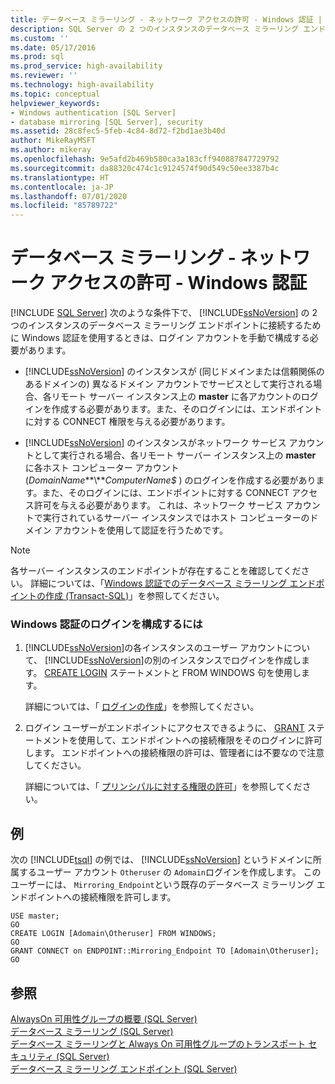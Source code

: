 ```yaml
---
title: データベース ミラーリング - ネットワーク アクセスの許可 - Windows 認証 | Microsoft Docs
description: SQL Server の 2 つのインスタンスのデータベース ミラーリング エンドポイントを接続するために Windows 認証を使用する方法について説明します。これには、手動の構成が必要になる場合があります。
ms.custom: ''
ms.date: 05/17/2016
ms.prod: sql
ms.prod_service: high-availability
ms.reviewer: ''
ms.technology: high-availability
ms.topic: conceptual
helpviewer_keywords:
- Windows authentication [SQL Server]
- database mirroring [SQL Server], security
ms.assetid: 28c8fec5-5feb-4c84-8d72-f2bd1ae3b40d
author: MikeRayMSFT
ms.author: mikeray
ms.openlocfilehash: 9e5afd2b469b580ca3a183cff940887847729792
ms.sourcegitcommit: da88320c474c1c9124574f90d549c50ee3387b4c
ms.translationtype: HT
ms.contentlocale: ja-JP
ms.lasthandoff: 07/01/2020
ms.locfileid: "85789722"
---
```

# <a name="database-mirroring---allow-network-access---windows-authentication"></a>データベース ミラーリング - ネットワーク アクセスの許可 - Windows 認証
 [!INCLUDE [SQL Server](../../includes/applies-to-version/sqlserver.md)]
  次のような条件下で、 [!INCLUDE[ssNoVersion](../../includes/ssnoversion-md.md)] の 2 つのインスタンスのデータベース ミラーリング エンドポイントに接続するために Windows 認証を使用するときは、ログイン アカウントを手動で構成する必要があります。  
  
-   [!INCLUDE[ssNoVersion](../../includes/ssnoversion-md.md)] のインスタンスが (同じドメインまたは信頼関係のあるドメインの) 異なるドメイン アカウントでサービスとして実行される場合、各リモート サーバー インスタンス上の **master** に各アカウントのログインを作成する必要があります。また、そのログインには、エンドポイントに対する CONNECT 権限を与える必要があります。  
  
-   [!INCLUDE[ssNoVersion](../../includes/ssnoversion-md.md)] のインスタンスがネットワーク サービス アカウントとして実行される場合、各リモート サーバー インスタンス上の **master** に各ホスト コンピューター アカウント (*DomainName***\\***ComputerName$* ) のログインを作成する必要があります。また、そのログインには、エンドポイントに対する CONNECT アクセス許可を与える必要があります。 これは、ネットワーク サービス アカウントで実行されているサーバー インスタンスではホスト コンピューターのドメイン アカウントを使用して認証を行うためです。  
  
> [!NOTE]  
>  各サーバー インスタンスのエンドポイントが存在することを確認してください。 詳細については、「[Windows 認証でのデータベース ミラーリング エンドポイントの作成 &#40;Transact-SQL&#41;](../../database-engine/database-mirroring/create-a-database-mirroring-endpoint-for-windows-authentication-transact-sql.md)」を参照してください。  
  
### <a name="to-configure-logins-for-windows-authentication"></a>Windows 認証のログインを構成するには  
  
1.  [!INCLUDE[ssNoVersion](../../includes/ssnoversion-md.md)]の各インスタンスのユーザー アカウントについて、 [!INCLUDE[ssNoVersion](../../includes/ssnoversion-md.md)]の別のインスタンスでログインを作成します。 [CREATE LOGIN](../../t-sql/statements/create-login-transact-sql.md) ステートメントと FROM WINDOWS 句を使用します。  
  
     詳細については、「 [ログインの作成](../../relational-databases/security/authentication-access/create-a-login.md)」を参照してください。  
  
2.  ログイン ユーザーがエンドポイントにアクセスできるように、 [GRANT](../../t-sql/statements/grant-transact-sql.md) ステートメントを使用して、エンドポイントへの接続権限をそのログインに許可します。 エンドポイントへの接続権限の許可は、管理者には不要なので注意してください。  
  
     詳細については、「 [プリンシパルに対する権限の許可](../../relational-databases/security/authentication-access/grant-a-permission-to-a-principal.md)」を参照してください。  
  
## <a name="example"></a>例  
 次の [!INCLUDE[tsql](../../includes/tsql-md.md)] の例では、 [!INCLUDE[ssNoVersion](../../includes/ssnoversion-md.md)] というドメインに所属するユーザー アカウント `Otheruser` の `Adomain`ログインを作成します。 このユーザーには、 `Mirroring_Endpoint`という既存のデータベース ミラーリング エンドポイントへの接続権限を許可します。  
  
```  
USE master;  
GO  
CREATE LOGIN [Adomain\Otheruser] FROM WINDOWS;  
GO  
GRANT CONNECT on ENDPOINT::Mirroring_Endpoint TO [Adomain\Otheruser];  
GO  
```  
  
## <a name="see-also"></a>参照  
 [AlwaysOn 可用性グループの概要 &#40;SQL Server&#41;](../../database-engine/availability-groups/windows/overview-of-always-on-availability-groups-sql-server.md)   
 [データベース ミラーリング &#40;SQL Server&#41;](../../database-engine/database-mirroring/database-mirroring-sql-server.md)   
 [データベース ミラーリングと Always On 可用性グループのトランスポート セキュリティ &#40;SQL Server&#41;](../../database-engine/database-mirroring/transport-security-database-mirroring-always-on-availability.md)   
 [データベース ミラーリング エンドポイント &#40;SQL Server&#41;](../../database-engine/database-mirroring/the-database-mirroring-endpoint-sql-server.md)  
  
  
